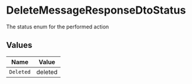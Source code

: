 # DeleteMessageResponseDtoStatus

The status enum for the performed action


## Values

| Name      | Value     |
| --------- | --------- |
| `Deleted` | deleted   |